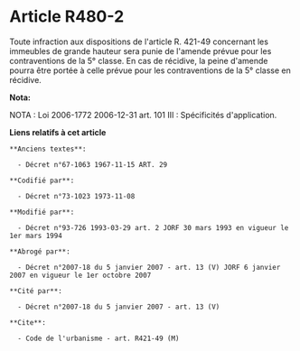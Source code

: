 # Article R480-2

Toute infraction aux dispositions de l'article R. 421-49 concernant les immeubles de grande hauteur sera punie de l'amende
prévue pour les contraventions de la 5° classe. En cas de récidive, la peine d'amende pourra être portée à celle prévue pour
les contraventions de la 5° classe en récidive.

**Nota:**

NOTA : Loi 2006-1772 2006-12-31 art. 101 III : Spécificités d'application.

**Liens relatifs à cet article**

	**Anciens textes**:

	  - Décret n°67-1063 1967-11-15 ART. 29

	**Codifié par**:

	  - Décret n°73-1023 1973-11-08

	**Modifié par**:

	  - Décret n°93-726 1993-03-29 art. 2 JORF 30 mars 1993 en vigueur le 1er mars 1994

	**Abrogé par**:

	  - Décret n°2007-18 du 5 janvier 2007 - art. 13 (V) JORF 6 janvier 2007 en vigueur le 1er octobre 2007

	**Cité par**:

	  - Décret n°2007-18 du 5 janvier 2007 - art. 13 (V)

	**Cite**:

	  - Code de l'urbanisme - art. R421-49 (M)
